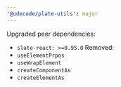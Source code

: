 ```yaml
---
'@udecode/plate-utils': major
---
```


Upgraded peer dependencies:
- `slate-react: >=0.95.0`
Removed:
- `useElementPrpos`
- `useWrapElement`
- `createComponentAs`
- `createElementAs`
